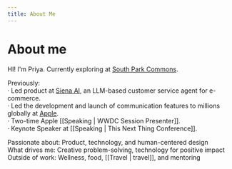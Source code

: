 ```yaml
---
title: About Me
---
```

# About me
HI! I'm Priya. Currently exploring at [South Park Commons](https://www.southparkcommons.com/). 

Previously:  
· Led product at [Siena AI](https://www.siena.cx/), an LLM-based customer service agent for e-commerce.  
· Led the development and launch of communication features to millions globally at [Apple](https://www.apple.com/).  
· Two-time Apple [[Speaking | WWDC Session Presenter]].  
· Keynote Speaker at [[Speaking | This Next Thing Conference]].  
  
Passionate about: Product, technology, and human-centered design  
What drives me: Creative problem-solving, technology for positive impact  
Outside of work: Wellness, food, [[Travel | travel]], and mentoring

